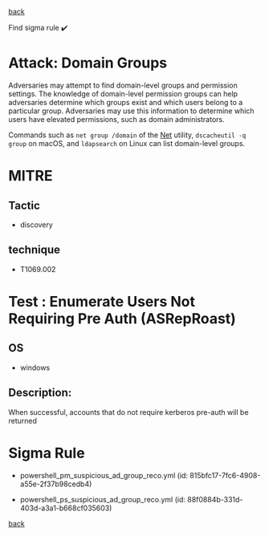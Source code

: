 
[back](../index.md)

Find sigma rule :heavy_check_mark: 

# Attack: Domain Groups 

Adversaries may attempt to find domain-level groups and permission settings. The knowledge of domain-level permission groups can help adversaries determine which groups exist and which users belong to a particular group. Adversaries may use this information to determine which users have elevated permissions, such as domain administrators.

Commands such as <code>net group /domain</code> of the [Net](https://attack.mitre.org/software/S0039) utility,  <code>dscacheutil -q group</code> on macOS, and <code>ldapsearch</code> on Linux can list domain-level groups.

# MITRE
## Tactic
  - discovery


## technique
  - T1069.002


# Test : Enumerate Users Not Requiring Pre Auth (ASRepRoast)
## OS
  - windows


## Description:
When successful, accounts that do not require kerberos pre-auth will be returned


# Sigma Rule
 - powershell_pm_suspicious_ad_group_reco.yml (id: 815bfc17-7fc6-4908-a55e-2f37b98cedb4)

 - powershell_ps_suspicious_ad_group_reco.yml (id: 88f0884b-331d-403d-a3a1-b668cf035603)



[back](../index.md)
